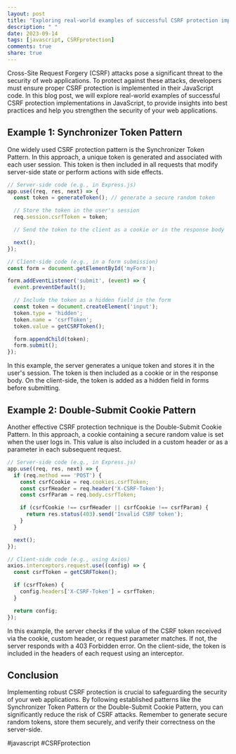 ```yaml
---
layout: post
title: "Exploring real-world examples of successful CSRF protection implementations in JavaScript"
description: " "
date: 2023-09-14
tags: [javascript, CSRFprotection]
comments: true
share: true
---
```


Cross-Site Request Forgery (CSRF) attacks pose a significant threat to the security of web applications. To protect against these attacks, developers must ensure proper CSRF protection is implemented in their JavaScript code. In this blog post, we will explore real-world examples of successful CSRF protection implementations in JavaScript, to provide insights into best practices and help you strengthen the security of your web applications.

## Example 1: Synchronizer Token Pattern

One widely used CSRF protection pattern is the Synchronizer Token Pattern. In this approach, a unique token is generated and associated with each user session. This token is then included in all requests that modify server-side state or perform actions with side effects.

```javascript
// Server-side code (e.g., in Express.js)
app.use((req, res, next) => {
  const token = generateToken(); // generate a secure random token

  // Store the token in the user's session
  req.session.csrfToken = token;

  // Send the token to the client as a cookie or in the response body

  next();
});

// Client-side code (e.g., in a form submission)
const form = document.getElementById('myForm');

form.addEventListener('submit', (event) => {
  event.preventDefault();

  // Include the token as a hidden field in the form
  const token = document.createElement('input');
  token.type = 'hidden';
  token.name = 'csrfToken';
  token.value = getCSRFToken();

  form.appendChild(token);
  form.submit();
});
```

In this example, the server generates a unique token and stores it in the user's session. The token is then included as a cookie or in the response body. On the client-side, the token is added as a hidden field in forms before submitting.

## Example 2: Double-Submit Cookie Pattern

Another effective CSRF protection technique is the Double-Submit Cookie Pattern. In this approach, a cookie containing a secure random value is set when the user logs in. This value is also included in a custom header or as a parameter in each subsequent request.

```javascript
// Server-side code (e.g., in Express.js)
app.use((req, res, next) => {
  if (req.method === 'POST') {
    const csrfCookie = req.cookies.csrfToken;
    const csrfHeader = req.header('X-CSRF-Token');
    const csrfParam = req.body.csrfToken;

    if (csrfCookie !== csrfHeader || csrfCookie !== csrfParam) {
      return res.status(403).send('Invalid CSRF token');
    }
  }

  next();
});

// Client-side code (e.g., using Axios)
axios.interceptors.request.use((config) => {
  const csrfToken = getCSRFToken();

  if (csrfToken) {
    config.headers['X-CSRF-Token'] = csrfToken;
  }

  return config;
});
```

In this example, the server checks if the value of the CSRF token received via the cookie, custom header, or request parameter matches. If not, the server responds with a 403 Forbidden error. On the client-side, the token is included in the headers of each request using an interceptor.

## Conclusion

Implementing robust CSRF protection is crucial to safeguarding the security of your web applications. By following established patterns like the Synchronizer Token Pattern or the Double-Submit Cookie Pattern, you can significantly reduce the risk of CSRF attacks. Remember to generate secure random tokens, store them securely, and verify their correctness on the server-side.

#javascript #CSRFprotection